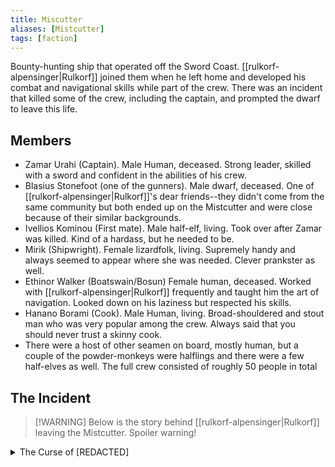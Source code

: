 ```yaml
---
title: Miscutter
aliases: [Mistcutter]
tags: [faction]
---
```

Bounty-hunting ship that operated off the Sword Coast. [[rulkorf-alpensinger|Rulkorf]] joined them when he left home and developed his combat and navigational skills while part of the crew. There was an incident that killed some of the crew, including the captain, and prompted the dwarf to leave this life.

## Members
- Zamar Urahi (Captain). Male Human, deceased. Strong leader, skilled with a sword and confident in the abilities of his crew.
- Blasius Stonefoot (one of the gunners). Male dwarf, deceased. One of [[rulkorf-alpensinger|Rulkorf]]'s dear friends--they didn't come from the same community but both ended up on the Mistcutter and were close because of their similar backgrounds.
- Ivellios Kominou (First mate). Male half-elf, living. Took over after Zamar was killed. Kind of a hardass, but he needed to be.
- Mirik (Shipwright). Female lizardfolk, living. Supremely handy and always seemed to appear where she was needed. Clever prankster as well.
- Ethinor Walker (Boatswain/Bosun) Female human, deceased. Worked with [[rulkorf-alpensinger|Rulkorf]] frequently and taught him the art of navigation. Looked down on his laziness but respected his skills.
- Hanano Borami (Cook). Male Human, living. Broad-shouldered and stout man who was very popular among the crew. Always said that you should never trust a skinny cook.
- There were a host of other seamen on board, mostly human, but a couple of the powder-monkeys were halflings and there were a few half-elves as well. The full crew consisted of roughly 50 people in total

## The Incident
> [!WARNING] Below is the story behind [[rulkorf-alpensinger|Rulkorf]] leaving the Mistcutter. Spoiler warning!
<details>
	<summary>The Curse of [REDACTED]</summary>
	<p>One fateful morning, as the Mistcutter was chasing a group of corsairs across the Trackless Sea, they were beset by a sudden heavy storm which made navigation and pursuit difficult. The crew lost track of the pirates for a time, but managed to spot their ship heading towards a small foggy island. Happy to trade the storm for brume but calmer waters, Zamar ordered that they continue to give chase. However, when the Mistcutter arrived at the sheltered cove, they found the galley abandoned and beached with a gaping hole punched through its hull.</p>
  
	<p>Zamar sent his men to retrieve any supplies that could be salvaged from the wreck as well as all of the treasure that the pirates had stolen. He proceeded to disembark with a small party, including Rulkorf, to head deeper inland and hopefully recover some of their bounties. The group found only one survivor, a gibbering mess of a man who told them that he had seen his comrades torn apart by a coven of Sea Hags. Zamar didn't put much stock in the sailor's ravings, and ordered him taken prisoner.</p>
	  
	<p>As the group headed back to the ship with prisoner in tow, they too were attacked by the hags, who were furious at the theft of "their" prey and loot. Zamar and Rulkorf managed to slay one of the monsters together, but one by one Rulkorf's comrades were cut down, including Zamar. Realizing that he was the only one left, Rulkorf managed to flee by turning into a panther and outrunning the hags, but they chased him nearly all the way back to the cove. In his flight, Rulkorf heard the hags lob threats and curses at him. One sea hag in particular locked eyes with him as he looked back at the mob, and vowed that her wrath would not abate until he no longer drew breath.</p>
	  
	<p>The crew that remained by the ship quickly raised anchor and escaped the monsters, with Rulkorf explaining what happened once they were back at sea and the first mate had taken command of the vessel. The voyage back to Waterdeep was largely uneventful, but sometimes in stormy weather Rulkorf thought he could see a humanoid silhouette in the distance, outlined by the rain, trailing the Mistcutter and watching him.</p>
	  
	<p>After the ship limped into port, Rulkorf hoped to relax and recover from this ordeal. He didn't know what power the hags truly had to pursue him, but to his horror soon discovered that he was in fact being pursued by an air elemental (Invisible Stalker), which nearly killed him once in a surprise attack when he was resting. After this close call, the dwarf fled the city and set out on his own. Now Rulkorf is constantly traveling from place to place, nominally to satsify his wanderlust. In reality though, he's always looking over his shoulder, careful to never stay in one place for too long lest his past (literally) catch up with him.</p>
</details>

